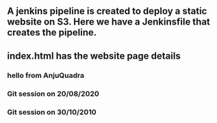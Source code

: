 ## A jenkins pipeline is created to deploy a static website on S3. Here we have a Jenkinsfile that creates the pipeline. 
## index.html has the website page details
### hello from AnjuQuadra


### Git session on 20/08/2020
### Git session on 30/10/2010

